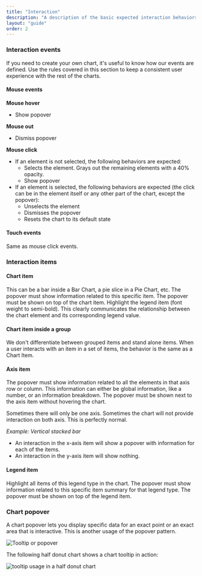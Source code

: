 ```yaml
---
title: "Interaction"
description: "A description of the basic expected interaction behaviors for all charts."
layout: "guide"
order: 2
---
```

### Interaction events

If you need to create your own chart, it's useful to know how our events are defined. Use the rules covered in this section to keep a consistent user experience with the rest of the charts.

#### Mouse events

**Mouse hover**
* Show popover

**Mouse out**
* Dismiss popover

**Mouse click**
* If an element is not selected, the following behaviors are expected:
    * Selects the element. Grays out the remaining elements with a 40% opacity.
    * Show popover
* If an element is selected, the following behaviors are expected (the click can be in the element itself or any other part of the chart, except the popover):
    * Unselects the element
    * Dismisses the popover
    * Resets the chart to its default state

#### Touch events
Same as mouse click events.

### Interaction items

#### Chart item

This can be a bar inside a Bar Chart, a pie slice in a Pie Chart, etc.
The popover must show information related to this specific item.
The popover must be shown on top of the chart item.
Highlight the legend item (font weight to semi-bold). This clearly communicates the relationship between the chart element and its corresponding legend value.

#### Chart item inside a group

We don't differentiate between grouped items and stand alone items. When a user interacts with an item in a set of items, the behavior is the same as a Chart Item.

#### Axis item

The popover must show information related to all the elements in that axis row or column. This information can either be global information, like a number, or an information breakdown.
The popover must be shown next to the axis item without hovering the chart.

Sometimes there will only be one axis. Sometimes the chart will not provide interaction on both axis. This is perfectly normal.

*Example: Vertical stacked bar*
* An interaction in the x-axis item will show a popover with information for each of the items.
* An interaction in the y-axis item will show nothing.

#### Legend item

Highlight all items of this legend type in the chart.
The popover must show information related to this specific item summary for that legend type.
The popover must be shown on top of the legend item.


### Chart popover

A chart popover lets you display specific data for an exact point or an exact area that is interactive. This is another usage of the popover pattern.

![Tooltip or popover](../../../images/ChartBubble.png)

The following half donut chart shows a chart tooltip in action:

![tooltip usage in a half donut chart](../../../images/ChartBubbleExample.png)
